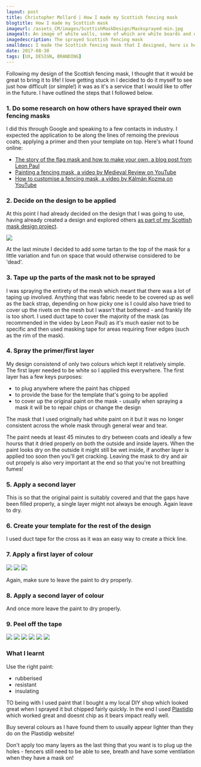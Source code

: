 ```yaml
---
layout: post
title: Christopher Mollard | How I made my Scottish fencing mask
blogtitle: How I made my Scottish mask
imageurl: /assets_CM/images/ScottishMaskDesign/Masksprayed-min.jpg
imagealt: An image of white walls, some of which are white boards and others which are not
imagedescription: The sprayed Scottish fencing mask
smalldesc: I made the Scottish fencing mask that I designed, here is how I did it and what I learned
date: 2017-08-30
tags: [UX, DESIGN, BRANDING]
---
```

<p>
Following my design of the Scottish fencing mask, I thought that it would be great to bring it to life!  I love getting stuck in I decided to do it myself to see just how difficult (or simple!) it was as it's a service that I would like to offer in the future.  I have outlined the steps that I followed below.</p>

<h3 class="steps">1. Do some research on how others have sprayed their own fencing masks</h3>
<p>I did this through Google and speaking to a few contacts in industry. I expected the application to be along the lines of remoing the previous coats, applying a primer and then your template on top.  Here's what I found online:</p>
<ul>
            <li>
                <a href="https://www.leonpaul.com/blog/the-story-of-the-flag-mask-and-how-to-make-your-own/" target="_blank">The story of the flag mask and how to make your own, a blog post from Leon Paul</a>
            </li>
            <li>
                <a href="https://www.youtube.com/watch?v=Vm3IZgFvrBM" target="_blank">Painting a fencing mask, a video by Medieval Review on YouTube</a>
            </li>
            <li>
                <a href="https://www.youtube.com/watch?v=Sd4xcPezta0" target="_blank">How to customise a fencing mask, a video by Kálmán Kozma on YouTube</a>
            </li>
        </ul>
<h3 class="steps">2. Decide on the design to be applied</h3>
<p>At this point I had already decided on the design that I was going to use, having already created a design and explored others <a href="../ScottishFencingMaskDesign.html" target="_blank" >as part of my Scottish mask design project</a>.</p>
<img class="col-xs-12" src="/assets_CM/images/Portfolio-ScottishMask.JPG">
<p>At the last minute I decided to add some tartan to the top of the mask for a little variation and fun on space that would otherwise considered to be 'dead'.</p>
<h3 class="steps">3. Tape up the parts of the mask not to be sprayed</h3>
<p>I was spraying the entirety of the mesh which meant that there was a lot of taping up involved.  Anything that was fabric neede to be covered up as well as the back strap, depending on how picky one is I could also have tried to cover up the rivets on the mesh but I wasn't that bothered - and frankly life is too short.  I used duct tape to cover the majority of the mask (as recommended in the video by Leon Paul) as it's much easier not to be specific and then used masking tape for areas requiring finer edges (such as the rim of the mask).</p>
<h3 class="steps">4. Spray the primer/first layer</h3>
<p>My design consistend of only two colours which kept it relatively simple.  The first layer needed to be white so I applied this everywhere. The first layer has a few keys purposes:</p>
<ul>
    <li>to plug anywhere where the paint has chipped</li>
    <li>to provide the base for the template that's going to be applied</li>
    <li>to cover up the original paint on the mask - usually when spraying a mask it will be to repair chips or change the design</li>
</ul>
<p>The mask that I used originally had white paint on it but it was no longer consistent across the whole mask through general wear and tear.</p>
<p>The paint needs at least 45 minutes to dry between coats and ideally a few hourss that it dried properly on both the outside and inside layers. When the paint looks dry on the outside it might still be wet inside, if another layer is applied too soon then you'll get cracking.  Leaving the mask to dry and air out propely is also very important at the end so that you're not breathing fumes!</p>
<h3 class="steps">5. Apply a second layer</h3>
<p>This is so that the original paint is suitably covered and that the gaps have been filled properly, a single layer might not always be enough. Again leave to dry.</p>
<h3 class="steps">6. Create your template for the rest of the design</h3>
<p>I used duct tape for the cross as it was an easy way to create a thick line.</p>
<h3 class="steps">7. Apply a first layer of colour</h3>
<img class="col-xs-12" src="/assets_CM/images/ScottishMaskDesign/IMG_7802-min.JPG">
<img class="col-xs-12" src="/assets_CM/images/ScottishMaskDesign/IMG_7868-min.JPG">
<img class="col-xs-12" src="/assets_CM/images/ScottishMaskDesign/IMG_7869-min.JPG">
<p>Again, make sure to leave the paint to dry properly.</p>
<h3 class="steps">8. Apply a second layer of colour</h3>
<p>And once more leave the paint to dry properly.</p>
<h3 class="steps">9. Peel off the tape</h3>
<img class="col-xs-12" src="/assets_CM/images/ScottishMaskDesign/IMG_7880-min.JPG">
<img class="col-xs-12" src="/assets_CM/images/ScottishMaskDesign/IMG_7881-min.JPG">
<img class="col-xs-12" src="/assets_CM/images/ScottishMaskDesign/IMG_7883-min.JPG">
<img class="col-xs-12" src="/assets_CM/images/ScottishMaskDesign/IMG_7885-min.JPG">
<img class="col-xs-12" src="/assets_CM/images/ScottishMaskDesign/IMG_7887-min.JPG">
<img class="col-xs-12" src="/assets_CM/images/ScottishMaskDesign/IMG_7889-min.JPG">
<h3>What I learnt</h3>
<p>Use the right paint:</p>
<ul>
<li>rubberised</li>
<li>resistant</li>
<li>insulating</li>
</ul>
<p>TO being with I used paint that I bought a my local DIY shop which looked great when I sprayed it but chipped fairly quickly.  In the end I used <a href="https://www.plastidip.co.uk/" target="_blank">Plastidip</a> which worked great and doesnt chip as it bears impact really well.</p>
<p>Buy several colours as I have found them to usually appear lighter than they do on the Plastidip website!</p>
<p>Don't apply too many layers as the last thing that you want is to plug up the holes - fencers still need to be able to see, breath and have some ventilation when they have a mask on!</p>